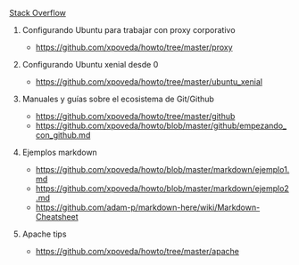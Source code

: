 ﻿

[Stack Overflow](http://www.stackoverflow.com)

1. Configurando Ubuntu para trabajar con proxy corporativo 
    * https://github.com/xpoveda/howto/tree/master/proxy

2. Configurando Ubuntu xenial desde 0
    * https://github.com/xpoveda/howto/tree/master/ubuntu_xenial

3. Manuales y guías sobre el ecosistema de Git/Github
    * https://github.com/xpoveda/howto/tree/master/github
    * https://github.com/xpoveda/howto/blob/master/github/empezando_con_github.md

4. Ejemplos markdown
    * https://github.com/xpoveda/howto/blob/master/markdown/ejemplo1.md
    * https://github.com/xpoveda/howto/blob/master/markdown/ejemplo2.md
    * https://github.com/adam-p/markdown-here/wiki/Markdown-Cheatsheet
    
5. Apache tips
    * https://github.com/xpoveda/howto/tree/master/apache
